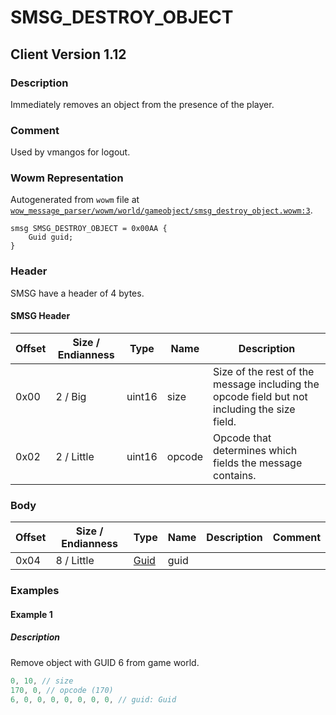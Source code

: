 # SMSG_DESTROY_OBJECT

## Client Version 1.12

### Description

Immediately removes an object from the presence of the player.

### Comment

Used by vmangos for logout.

### Wowm Representation

Autogenerated from `wowm` file at [`wow_message_parser/wowm/world/gameobject/smsg_destroy_object.wowm:3`](https://github.com/gtker/wow_messages/tree/main/wow_message_parser/wowm/world/gameobject/smsg_destroy_object.wowm#L3).
```rust,ignore
smsg SMSG_DESTROY_OBJECT = 0x00AA {
    Guid guid;
}
```
### Header

SMSG have a header of 4 bytes.

#### SMSG Header

| Offset | Size / Endianness | Type   | Name   | Description |
| ------ | ----------------- | ------ | ------ | ----------- |
| 0x00   | 2 / Big           | uint16 | size   | Size of the rest of the message including the opcode field but not including the size field.|
| 0x02   | 2 / Little        | uint16 | opcode | Opcode that determines which fields the message contains.|

### Body

| Offset | Size / Endianness | Type | Name | Description | Comment |
| ------ | ----------------- | ---- | ---- | ----------- | ------- |
| 0x04 | 8 / Little | [Guid](../spec/packed-guid.md) | guid |  |  |

### Examples

#### Example 1

##### Description

Remove object with GUID 6 from game world.

```c
0, 10, // size
170, 0, // opcode (170)
6, 0, 0, 0, 0, 0, 0, 0, // guid: Guid
```
